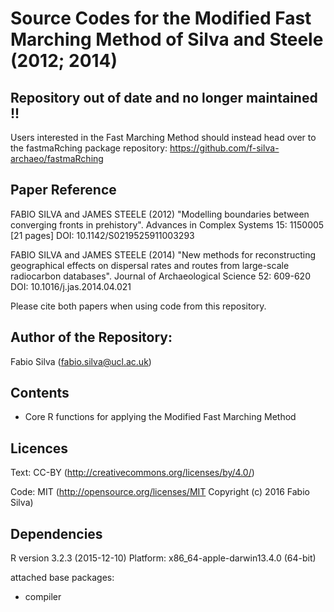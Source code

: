 # Source Codes for the Modified Fast Marching Method of Silva and Steele (2012; 2014)

## Repository out of date and no longer maintained !!
Users interested in the Fast Marching Method should instead head over to the fastmaRching package repository: https://github.com/f-silva-archaeo/fastmaRching


## Paper Reference 
FABIO SILVA and JAMES STEELE (2012) "Modelling boundaries between converging fronts in prehistory". Advances in Complex Systems 15: 1150005 [21 pages] DOI: 10.1142/S0219525911003293

FABIO SILVA and JAMES STEELE (2014) "New methods for reconstructing geographical effects on dispersal rates and routes from large-scale radiocarbon databases". Journal of Archaeological Science 52: 609-620 DOI: 10.1016/j.jas.2014.04.021

Please cite both papers when using code from this repository.

## Author of the Repository:
Fabio Silva (fabio.silva@ucl.ac.uk)

## Contents
* Core R functions for applying the Modified Fast Marching Method

## Licences
Text: CC-BY (http://creativecommons.org/licenses/by/4.0/)

Code: MIT (http://opensource.org/licenses/MIT Copyright (c) 2016 Fabio Silva)


## Dependencies
R version 3.2.3 (2015-12-10)
Platform: x86_64-apple-darwin13.4.0 (64-bit)

attached base packages:
* compiler
